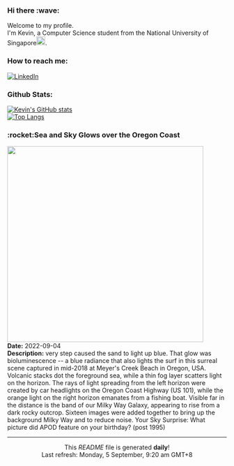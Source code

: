 <h3>Hi there :wave:</h3>

Welcome to my profile.   
I'm Kevin, a Computer Science student from the National University of Singapore<img src="https://img.icons8.com/color/96/000000/singapore-circular.png" width="20px"/>.</p>

<h3>How to reach me: </h3>
<a href="https://www.linkedin.com/in/kevin-foong/"><img alt="LinkedIn" src="https://img.shields.io/badge/linkedin-%230077B5.svg?&style=for-the-badge&logo=linkedin&logoColor=white" /></a> 

<h3>Github Stats: </h3> 

[![Kevin's GitHub stats](https://github-readme-stats.vercel.app/api?username=kevin9foong&theme=tokyonight)](https://github.com/anuraghazra/github-readme-stats) <br/>
[![Top Langs](https://github-readme-stats.vercel.app/api/top-langs/?username=kevin9foong&layout=compact&theme=tokyonight)](https://github.com/anuraghazra/github-readme-stats)

<h3>:rocket:Sea and Sky Glows over the Oregon Coast</h3> 
<img width="450" src="https:&#x2F;&#x2F;apod.nasa.gov&#x2F;apod&#x2F;image&#x2F;2209&#x2F;MilkyWayOregon_Montoya_1500.jpg" /><br/>
<b>Date:</b> 2022-09-04<br/>
<b>Description:</b> very step caused the sand to light up blue. That glow was bioluminescence -- a blue radiance that also lights the surf in this surreal scene captured in mid-2018 at Meyer&#39;s Creek Beach in Oregon, USA. Volcanic stacks dot the foreground sea, while a thin fog layer scatters light on the horizon. The rays of light spreading from the left horizon were created by car headlights on the Oregon Coast Highway (US 101), while the orange light on the right horizon emanates from a fishing boat.  Visible far in the distance is the band of our Milky Way Galaxy, appearing to rise from a dark rocky outcrop.  Sixteen images were added together to bring up the background Milky Way and to reduce noise.    Your Sky Surprise: What picture did APOD feature on your birthday? (post 1995)<br/>

------------
<p align="center">This <i>README</i> file is generated <b>daily</b>!</br>
Last refresh: Monday, 5 September, 9:20 am GMT+8<br />